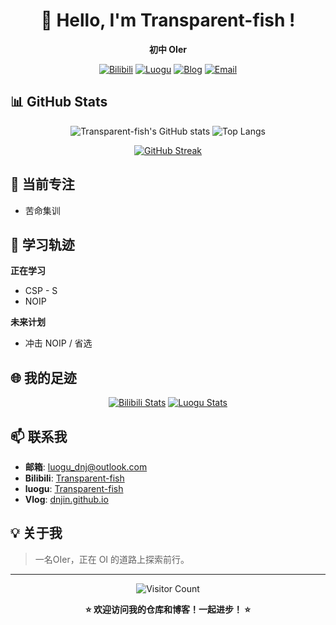 <div align="center">

# 🐠 Hello, I'm Transparent-fish !

**初中 OIer**

[![Bilibili](https://img.shields.io/badge/B站-Transparent--fish-00A1D6?style=flat&logo=bilibili)](https://space.bilibili.com/3493107286936399)
[![Luogu](https://img.shields.io/badge/洛谷-Transparent--fish-1E90FF?style=flat)](https://www.luogu.com.cn/user/766220)
[![Blog](https://img.shields.io/badge/博客-dnjin.github.io-FF69B4?style=flat)](https://dnjin.github.io)
[![Email](https://img.shields.io/badge/邮箱-luogu_dnj@outlook.com-0078D4?style=flat&logo=microsoft-outlook)](mailto:luogu_dnj@outlook.com)

</div>

## 📊 GitHub Stats

<div align="center">
  
![Transparent-fish's GitHub stats](https://github-readme-stats.vercel.app/api?username=Transparent-fish&show_icons=true&theme=radical)
![Top Langs](https://github-readme-stats.vercel.app/api/top-langs/?username=Transparent-fish&layout=compact&theme=radical)

[![GitHub Streak](https://streak-stats.demolab.com/?user=Transparent-fish&theme=radical)](https://git.io/streak-stats)

</div>

## 🎯 当前专注

- 苦命集训

## 📝 学习轨迹

**正在学习**
- CSP - S
- NOIP

**未来计划**
- 冲击 NOIP / 省选

## 🌐 我的足迹

<div align="center">

[![Bilibili Stats](https://stats.justsong.cn/api/bilibili/?id=3493107286936399&theme=radical)](https://space.bilibili.com/3493107286936399)
[![Luogu Stats](https://stats.justsong.cn/api/luogu/?id=766220&theme=radical)](https://www.luogu.com.cn/user/766220)

</div>

## 📫 联系我

- **邮箱**: luogu_dnj@outlook.com
- **Bilibili**: [Transparent-fish](https://space.bilibili.com/3493107286936399)
- **luogu**: [Transparent-fish](https://www.luogu.com.cn/user/766220)
- **Vlog**: [dnjin.github.io](https://dnjin.github.io)

## 💡 关于我

> 一名OIer，正在 OI 的道路上探索前行。

---

<div align="center">

![Visitor Count](https://komarev.com/ghpvc/?username=Transparent-fish&color=blueviolet)

**⭐ 欢迎访问我的仓库和博客！一起进步！ ⭐**

</div>
